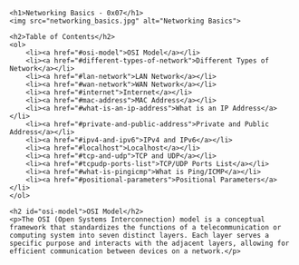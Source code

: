     <h1>Networking Basics - 0x07</h1>
    <img src="networking_basics.jpg" alt="Networking Basics">

    <h2>Table of Contents</h2>
    <ol>
        <li><a href="#osi-model">OSI Model</a></li>
        <li><a href="#different-types-of-network">Different Types of Network</a></li>
        <li><a href="#lan-network">LAN Network</a></li>
        <li><a href="#wan-network">WAN Network</a></li>
        <li><a href="#internet">Internet</a></li>
        <li><a href="#mac-address">MAC Address</a></li>
        <li><a href="#what-is-an-ip-address">What is an IP Address</a></li>
        <li><a href="#private-and-public-address">Private and Public Address</a></li>
        <li><a href="#ipv4-and-ipv6">IPv4 and IPv6</a></li>
        <li><a href="#localhost">Localhost</a></li>
        <li><a href="#tcp-and-udp">TCP and UDP</a></li>
        <li><a href="#tcpudp-ports-list">TCP/UDP Ports List</a></li>
        <li><a href="#what-is-pingicmp">What is Ping/ICMP</a></li>
        <li><a href="#positional-parameters">Positional Parameters</a></li>
    </ol>

    <h2 id="osi-model">OSI Model</h2>
	<p>The OSI (Open Systems Interconnection) model is a conceptual framework that standardizes the functions of a telecommunication or computing system into seven distinct layers. Each layer serves a specific purpose and interacts with the adjacent layers, allowing for efficient communication between devices on a network.</p>
